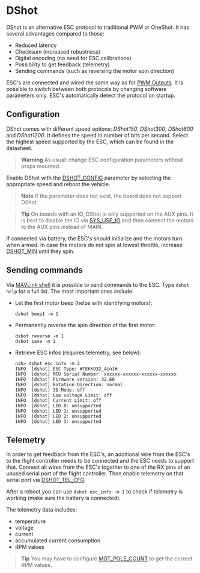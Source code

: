 # DShot

DShot is an alternative ESC protocol to traditional PWM or OneShot.
It has several advantages compared to those:
- Reduced latency
- Checksum (increased robustness)
- Digital encoding (no need for ESC calibrations)
- Possibility to get feedback (telemetry)
- Sending commands (such as reversing the motor spin direction)

ESC's are connected and wired the same way as for [PWM Outputs](pwm_escs_and_servo.md).
It is possible to switch between both protocols by changing software parameters only.
ESC's automatically detect the protocol on startup.

## Configuration
DShot comes with different speed options: *DShot150*, *DShot300*, *DShot600* and *DShot1200*.
It defines the speed in number of bits per second.
Select the highest speed supported by the ESC, which can be found in the datasheet.

> **Warning** As usual: change ESC configuration parameters without props mounted.

Enable DShot with the [DSHOT_CONFIG](../advanced_config/parameter_reference.md#DSHOT_CONFIG) parameter by selecting the appropriate speed and reboot the vehicle.

> **Note** If the parameter does not exist, the board does not support DShot.

<span></span>

> **Tip** On boards with an IO, DShot is only supported on the AUX pins.
> It is best to disable the IO via [SYS_USE_IO](../advanced_config/parameter_reference.md#SYS_USE_IO) and then connect the motors to the AUX pins instead of MAIN.

If connected via battery, the ESC's should initialize and the motors turn when armed.
In case the motors do not spin at lowest throttle, increase [DSHOT_MIN](../advanced_config/parameter_reference.md#DSHOT_MIN) until they spin.

## Sending commands
Via [MAVLink shell](https://dev.px4.io/master/en/debug/system_console.html#mavlink_shell) it is possible to send commands to the ESC.
Type `dshot help` for a full list.
The most important ones include:
- Let the first motor beep (helps with identifying motors):
  ```
  dshot beep1 -m 1
  ```
- Permanently reverse the spin direction of the first motor:
  ```
  dshot reverse -m 1
  dshot save -m 1
  ```
- Retrieve ESC infos (requires telemetry, see below):
  ```
  nsh> dshot esc_info -m 2
  INFO  [dshot] ESC Type: #TEKKO32_4in1#
  INFO  [dshot] MCU Serial Number: xxxxxx-xxxxxx-xxxxxx-xxxxxx
  INFO  [dshot] Firmware version: 32.60
  INFO  [dshot] Rotation Direction: normal
  INFO  [dshot] 3D Mode: off
  INFO  [dshot] Low voltage Limit: off
  INFO  [dshot] Current Limit: off
  INFO  [dshot] LED 0: unsupported
  INFO  [dshot] LED 1: unsupported
  INFO  [dshot] LED 2: unsupported
  INFO  [dshot] LED 3: unsupported
  ```

## Telemetry
In order to get feedback from the ESC's, an additional wire from the ESC's to the flight controller needs to be connected and the ESC needs to support that.
Connect all wires from the ESC's together to one of the RX pins of an unused serial port of the flight controller.
Then enable telemetry on that serial port via [DSHOT_TEL_CFG](../advanced_config/parameter_reference.md#MOT_POLE_COUNT).

After a reboot you can use `dshot esc_info -m 1` to check if telemetry is working (make sure the battery is connected).

The telemetry data includes:
- temperature
- voltage
- current
- accumulated current consumption
- RPM values

> **Tip** You may have to configure [MOT_POLE_COUNT](../advanced_config/parameter_reference.md#SYS_USE_IO) to get the correct RPM values.

